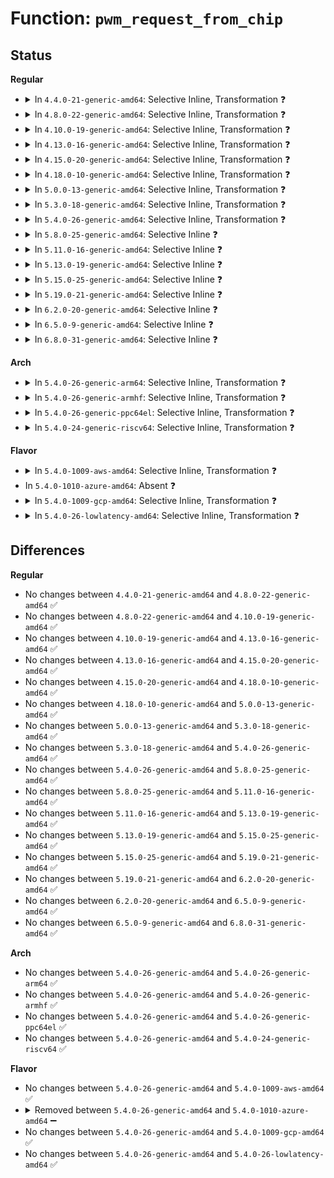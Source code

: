 # Function: <code>pwm_request_from_chip</code>

## Status
<b>Regular</b>
<ul>
<li>
<details>
<summary>In <code>4.4.0-21-generic-amd64</code>: Selective Inline, Transformation ❓</summary>

```c
struct pwm_device * pwm_request_from_chip(struct pwm_chip * chip, unsigned int index, const char * label)
```

```json
{
  "name": "pwm_request_from_chip",
  "collision_type": "Unique Global",
  "inline_type": "Selective",
  "funcs": [
    {
      "addr": 18446744071583222064,
      "name": "pwm_request_from_chip",
      "external": true,
      "loc": "drivers/pwm/core.c:397",
      "file": "drivers/pwm/core.c",
      "inline": "not declared, inlined",
      "caller_inline": [
        "drivers/pwm/core.c:pwm_get"
      ],
      "caller_func": [
        "drivers/pwm/core.c:pwm_get",
        "drivers/pwm/sysfs.c:export_store"
      ]
    }
  ],
  "symbols": [
    {
      "addr": 18446744071583222064,
      "name": "pwm_request_from_chip.part.7",
      "section": ".text",
      "bind": "STB_LOCAL",
      "size": 90
    },
    {
      "addr": 18446744071583222160,
      "name": "pwm_request_from_chip",
      "section": ".text",
      "bind": "STB_GLOBAL",
      "size": 34
    }
  ]
}
```
</details>
</li>
<li>
<details>
<summary>In <code>4.8.0-22-generic-amd64</code>: Selective Inline, Transformation ❓</summary>

```c
struct pwm_device * pwm_request_from_chip(struct pwm_chip * chip, unsigned int index, const char * label)
```

```json
{
  "name": "pwm_request_from_chip",
  "collision_type": "Unique Global",
  "inline_type": "Selective",
  "funcs": [
    {
      "addr": 18446744071583529689,
      "name": "pwm_request_from_chip",
      "external": true,
      "loc": "drivers/pwm/core.c:415",
      "file": "drivers/pwm/core.c",
      "inline": "not declared, inlined",
      "caller_inline": [
        "drivers/pwm/core.c:pwm_get"
      ],
      "caller_func": [
        "drivers/pwm/core.c:pwm_get",
        "drivers/pwm/sysfs.c:export_store"
      ]
    }
  ],
  "symbols": [
    {
      "addr": 18446744071583529152,
      "name": "pwm_request_from_chip.part.8",
      "section": ".text",
      "bind": "STB_LOCAL",
      "size": 84
    },
    {
      "addr": 18446744071583529248,
      "name": "pwm_request_from_chip",
      "section": ".text",
      "bind": "STB_GLOBAL",
      "size": 35
    }
  ]
}
```
</details>
</li>
<li>
<details>
<summary>In <code>4.10.0-19-generic-amd64</code>: Selective Inline, Transformation ❓</summary>

```c
struct pwm_device * pwm_request_from_chip(struct pwm_chip * chip, unsigned int index, const char * label)
```

```json
{
  "name": "pwm_request_from_chip",
  "collision_type": "Unique Global",
  "inline_type": "Selective",
  "funcs": [
    {
      "addr": 18446744071583665721,
      "name": "pwm_request_from_chip",
      "external": true,
      "loc": "drivers/pwm/core.c:417",
      "file": "drivers/pwm/core.c",
      "inline": "not declared, inlined",
      "caller_inline": [
        "drivers/pwm/core.c:pwm_get"
      ],
      "caller_func": [
        "drivers/pwm/core.c:pwm_get",
        "drivers/pwm/sysfs.c:export_store"
      ]
    }
  ],
  "symbols": [
    {
      "addr": 18446744071583665184,
      "name": "pwm_request_from_chip.part.10",
      "section": ".text",
      "bind": "STB_LOCAL",
      "size": 84
    },
    {
      "addr": 18446744071583665280,
      "name": "pwm_request_from_chip",
      "section": ".text",
      "bind": "STB_GLOBAL",
      "size": 35
    }
  ]
}
```
</details>
</li>
<li>
<details>
<summary>In <code>4.13.0-16-generic-amd64</code>: Selective Inline, Transformation ❓</summary>

```c
struct pwm_device * pwm_request_from_chip(struct pwm_chip * chip, unsigned int index, const char * label)
```

```json
{
  "name": "pwm_request_from_chip",
  "collision_type": "Unique Global",
  "inline_type": "Selective",
  "funcs": [
    {
      "addr": 18446744071583706064,
      "name": "pwm_request_from_chip",
      "external": true,
      "loc": "drivers/pwm/core.c:426",
      "file": "drivers/pwm/core.c",
      "inline": "not declared, inlined",
      "caller_inline": [
        "drivers/pwm/core.c:pwm_get"
      ],
      "caller_func": [
        "drivers/pwm/core.c:pwm_get",
        "drivers/pwm/sysfs.c:export_store"
      ]
    }
  ],
  "symbols": [
    {
      "addr": 18446744071583705664,
      "name": "pwm_request_from_chip.part.12",
      "section": ".text",
      "bind": "STB_LOCAL",
      "size": 84
    },
    {
      "addr": 18446744071583705760,
      "name": "pwm_request_from_chip",
      "section": ".text",
      "bind": "STB_GLOBAL",
      "size": 35
    }
  ]
}
```
</details>
</li>
<li>
<details>
<summary>In <code>4.15.0-20-generic-amd64</code>: Selective Inline, Transformation ❓</summary>

```c
struct pwm_device * pwm_request_from_chip(struct pwm_chip * chip, unsigned int index, const char * label)
```

```json
{
  "name": "pwm_request_from_chip",
  "collision_type": "Unique Global",
  "inline_type": "Selective",
  "funcs": [
    {
      "addr": 18446744071583963456,
      "name": "pwm_request_from_chip",
      "external": true,
      "loc": "drivers/pwm/core.c:426",
      "file": "drivers/pwm/core.c",
      "inline": "not declared, inlined",
      "caller_inline": [
        "drivers/pwm/core.c:pwm_get"
      ],
      "caller_func": [
        "drivers/pwm/core.c:pwm_get",
        "drivers/pwm/sysfs.c:export_store"
      ]
    }
  ],
  "symbols": [
    {
      "addr": 18446744071583963056,
      "name": "pwm_request_from_chip.part.12",
      "section": ".text",
      "bind": "STB_LOCAL",
      "size": 84
    },
    {
      "addr": 18446744071583963152,
      "name": "pwm_request_from_chip",
      "section": ".text",
      "bind": "STB_GLOBAL",
      "size": 35
    }
  ]
}
```
</details>
</li>
<li>
<details>
<summary>In <code>4.18.0-10-generic-amd64</code>: Selective Inline, Transformation ❓</summary>

```c
struct pwm_device * pwm_request_from_chip(struct pwm_chip * chip, unsigned int index, const char * label)
```

```json
{
  "name": "pwm_request_from_chip",
  "collision_type": "Unique Global",
  "inline_type": "Selective",
  "funcs": [
    {
      "addr": 18446744071584158000,
      "name": "pwm_request_from_chip",
      "external": true,
      "loc": "drivers/pwm/core.c:426",
      "file": "drivers/pwm/core.c",
      "inline": "not declared, inlined",
      "caller_inline": [
        "drivers/pwm/core.c:pwm_get"
      ],
      "caller_func": [
        "drivers/pwm/core.c:pwm_get",
        "drivers/pwm/sysfs.c:export_store"
      ]
    }
  ],
  "symbols": [
    {
      "addr": 18446744071584157600,
      "name": "pwm_request_from_chip.part.13",
      "section": ".text",
      "bind": "STB_LOCAL",
      "size": 84
    },
    {
      "addr": 18446744071584157696,
      "name": "pwm_request_from_chip",
      "section": ".text",
      "bind": "STB_GLOBAL",
      "size": 34
    }
  ]
}
```
</details>
</li>
<li>
<details>
<summary>In <code>5.0.0-13-generic-amd64</code>: Selective Inline, Transformation ❓</summary>

```c
struct pwm_device * pwm_request_from_chip(struct pwm_chip * chip, unsigned int index, const char * label)
```

```json
{
  "name": "pwm_request_from_chip",
  "collision_type": "Unique Global",
  "inline_type": "Selective",
  "funcs": [
    {
      "addr": 18446744071584245728,
      "name": "pwm_request_from_chip",
      "external": true,
      "loc": "drivers/pwm/core.c:426",
      "file": "drivers/pwm/core.c",
      "inline": "not declared, inlined",
      "caller_inline": [
        "drivers/pwm/core.c:pwm_get"
      ],
      "caller_func": [
        "drivers/pwm/core.c:pwm_get",
        "drivers/pwm/sysfs.c:export_store"
      ]
    }
  ],
  "symbols": [
    {
      "addr": 18446744071584245328,
      "name": "pwm_request_from_chip.part.13",
      "section": ".text",
      "bind": "STB_LOCAL",
      "size": 84
    },
    {
      "addr": 18446744071584245424,
      "name": "pwm_request_from_chip",
      "section": ".text",
      "bind": "STB_GLOBAL",
      "size": 34
    }
  ]
}
```
</details>
</li>
<li>
<details>
<summary>In <code>5.3.0-18-generic-amd64</code>: Selective Inline, Transformation ❓</summary>

```c
struct pwm_device * pwm_request_from_chip(struct pwm_chip * chip, unsigned int index, const char * label)
```

```json
{
  "name": "pwm_request_from_chip",
  "collision_type": "Unique Global",
  "inline_type": "Selective",
  "funcs": [
    {
      "addr": 18446744071584438326,
      "name": "pwm_request_from_chip",
      "external": true,
      "loc": "drivers/pwm/core.c:414",
      "file": "drivers/pwm/core.c",
      "inline": "not declared, inlined",
      "caller_inline": [
        "drivers/pwm/core.c:pwm_get",
        "drivers/pwm/core.c:acpi_pwm_get"
      ],
      "caller_func": [
        "drivers/pwm/core.c:pwm_get",
        "drivers/pwm/core.c:acpi_pwm_get",
        "drivers/pwm/sysfs.c:export_store"
      ]
    }
  ],
  "symbols": [
    {
      "addr": 18446744071584437088,
      "name": "pwm_request_from_chip.part.0",
      "section": ".text",
      "bind": "STB_LOCAL",
      "size": 85
    },
    {
      "addr": 18446744071584437184,
      "name": "pwm_request_from_chip",
      "section": ".text",
      "bind": "STB_GLOBAL",
      "size": 35
    }
  ]
}
```
</details>
</li>
<li>
<details>
<summary>In <code>5.4.0-26-generic-amd64</code>: Selective Inline, Transformation ❓</summary>

```c
struct pwm_device * pwm_request_from_chip(struct pwm_chip * chip, unsigned int index, const char * label)
```

```json
{
  "name": "pwm_request_from_chip",
  "collision_type": "Unique Global",
  "inline_type": "Selective",
  "funcs": [
    {
      "addr": 18446744071584575094,
      "name": "pwm_request_from_chip",
      "external": true,
      "loc": "drivers/pwm/core.c:414",
      "file": "drivers/pwm/core.c",
      "inline": "not declared, inlined",
      "caller_inline": [
        "drivers/pwm/core.c:pwm_get",
        "drivers/pwm/core.c:acpi_pwm_get"
      ],
      "caller_func": [
        "drivers/pwm/core.c:pwm_get",
        "drivers/pwm/core.c:acpi_pwm_get",
        "drivers/pwm/sysfs.c:export_store"
      ]
    }
  ],
  "symbols": [
    {
      "addr": 18446744071584573856,
      "name": "pwm_request_from_chip.part.0",
      "section": ".text",
      "bind": "STB_LOCAL",
      "size": 85
    },
    {
      "addr": 18446744071584573952,
      "name": "pwm_request_from_chip",
      "section": ".text",
      "bind": "STB_GLOBAL",
      "size": 35
    }
  ]
}
```
</details>
</li>
<li>
<details>
<summary>In <code>5.8.0-25-generic-amd64</code>: Selective Inline ❓</summary>

```c
struct pwm_device * pwm_request_from_chip(struct pwm_chip * chip, unsigned int index, const char * label)
```

```json
{
  "name": "pwm_request_from_chip",
  "collision_type": "Unique Global",
  "inline_type": "Selective",
  "funcs": [
    {
      "addr": 18446744071585251938,
      "name": "pwm_request_from_chip",
      "external": true,
      "loc": "drivers/pwm/core.c:433",
      "file": "drivers/pwm/core.c",
      "inline": "not declared, inlined",
      "caller_inline": [
        "drivers/pwm/core.c:pwm_get",
        "drivers/pwm/core.c:pwm_get",
        "drivers/pwm/core.c:acpi_pwm_get",
        "drivers/pwm/core.c:acpi_pwm_get"
      ],
      "caller_func": [
        "drivers/pwm/sysfs.c:export_store"
      ]
    }
  ],
  "symbols": [
    {
      "addr": 18446744071585250736,
      "name": "pwm_request_from_chip",
      "section": ".text",
      "bind": "STB_GLOBAL",
      "size": 141
    }
  ]
}
```
</details>
</li>
<li>
<details>
<summary>In <code>5.11.0-16-generic-amd64</code>: Selective Inline ❓</summary>

```c
struct pwm_device * pwm_request_from_chip(struct pwm_chip * chip, unsigned int index, const char * label)
```

```json
{
  "name": "pwm_request_from_chip",
  "collision_type": "Unique Global",
  "inline_type": "Selective",
  "funcs": [
    {
      "addr": 18446744071585409586,
      "name": "pwm_request_from_chip",
      "external": true,
      "loc": "drivers/pwm/core.c:433",
      "file": "drivers/pwm/core.c",
      "inline": "not declared, inlined",
      "caller_inline": [
        "drivers/pwm/core.c:pwm_get",
        "drivers/pwm/core.c:pwm_get",
        "drivers/pwm/core.c:acpi_pwm_get",
        "drivers/pwm/core.c:acpi_pwm_get"
      ],
      "caller_func": [
        "drivers/pwm/sysfs.c:export_store"
      ]
    }
  ],
  "symbols": [
    {
      "addr": 18446744071585406864,
      "name": "pwm_request_from_chip",
      "section": ".text",
      "bind": "STB_GLOBAL",
      "size": 145
    }
  ]
}
```
</details>
</li>
<li>
<details>
<summary>In <code>5.13.0-19-generic-amd64</code>: Selective Inline ❓</summary>

```c
struct pwm_device * pwm_request_from_chip(struct pwm_chip * chip, unsigned int index, const char * label)
```

```json
{
  "name": "pwm_request_from_chip",
  "collision_type": "Unique Global",
  "inline_type": "Selective",
  "funcs": [
    {
      "addr": 18446744071585290322,
      "name": "pwm_request_from_chip",
      "external": true,
      "loc": "drivers/pwm/core.c:403",
      "file": "drivers/pwm/core.c",
      "inline": "not declared, inlined",
      "caller_inline": [
        "drivers/pwm/core.c:pwm_get",
        "drivers/pwm/core.c:pwm_get",
        "drivers/pwm/core.c:acpi_pwm_get",
        "drivers/pwm/core.c:acpi_pwm_get"
      ],
      "caller_func": [
        "drivers/pwm/sysfs.c:export_store"
      ]
    }
  ],
  "symbols": [
    {
      "addr": 18446744071585289072,
      "name": "pwm_request_from_chip",
      "section": ".text",
      "bind": "STB_GLOBAL",
      "size": 145
    }
  ]
}
```
</details>
</li>
<li>
<details>
<summary>In <code>5.15.0-25-generic-amd64</code>: Selective Inline ❓</summary>

```c
struct pwm_device * pwm_request_from_chip(struct pwm_chip * chip, unsigned int index, const char * label)
```

```json
{
  "name": "pwm_request_from_chip",
  "collision_type": "Unique Global",
  "inline_type": "Selective",
  "funcs": [
    {
      "addr": 18446744071585747244,
      "name": "pwm_request_from_chip",
      "external": true,
      "loc": "drivers/pwm/core.c:390",
      "file": "drivers/pwm/core.c",
      "inline": "not declared, inlined",
      "caller_inline": [
        "drivers/pwm/core.c:pwm_get",
        "drivers/pwm/core.c:pwm_get",
        "drivers/pwm/core.c:acpi_pwm_get",
        "drivers/pwm/core.c:acpi_pwm_get"
      ],
      "caller_func": [
        "drivers/pwm/sysfs.c:export_store"
      ]
    }
  ],
  "symbols": [
    {
      "addr": 18446744071585745776,
      "name": "pwm_request_from_chip",
      "section": ".text",
      "bind": "STB_GLOBAL",
      "size": 145
    }
  ]
}
```
</details>
</li>
<li>
<details>
<summary>In <code>5.19.0-21-generic-amd64</code>: Selective Inline ❓</summary>

```c
struct pwm_device * pwm_request_from_chip(struct pwm_chip * chip, unsigned int index, const char * label)
```

```json
{
  "name": "pwm_request_from_chip",
  "collision_type": "Unique Global",
  "inline_type": "Selective",
  "funcs": [
    {
      "addr": 18446744071586930067,
      "name": "pwm_request_from_chip",
      "external": true,
      "loc": "drivers/pwm/core.c:416",
      "file": "drivers/pwm/core.c",
      "inline": "not declared, inlined",
      "caller_inline": [
        "drivers/pwm/core.c:pwm_get",
        "drivers/pwm/core.c:pwm_get",
        "drivers/pwm/core.c:acpi_pwm_get",
        "drivers/pwm/core.c:acpi_pwm_get"
      ],
      "caller_func": [
        "drivers/pwm/sysfs.c:export_store"
      ]
    }
  ],
  "symbols": [
    {
      "addr": 18446744071586926960,
      "name": "pwm_request_from_chip",
      "section": ".text",
      "bind": "STB_GLOBAL",
      "size": 175
    }
  ]
}
```
</details>
</li>
<li>
<details>
<summary>In <code>6.2.0-20-generic-amd64</code>: Selective Inline ❓</summary>

```c
struct pwm_device * pwm_request_from_chip(struct pwm_chip * chip, unsigned int index, const char * label)
```

```json
{
  "name": "pwm_request_from_chip",
  "collision_type": "Unique Global",
  "inline_type": "Selective",
  "funcs": [
    {
      "addr": 18446744071588086115,
      "name": "pwm_request_from_chip",
      "external": true,
      "loc": "drivers/pwm/core.c:412",
      "file": "drivers/pwm/core.c",
      "inline": "not declared, inlined",
      "caller_inline": [
        "drivers/pwm/core.c:pwm_get",
        "drivers/pwm/core.c:pwm_get",
        "drivers/pwm/core.c:acpi_pwm_get",
        "drivers/pwm/core.c:acpi_pwm_get"
      ],
      "caller_func": [
        "drivers/pwm/sysfs.c:export_store"
      ]
    }
  ],
  "symbols": [
    {
      "addr": 18446744071588082816,
      "name": "pwm_request_from_chip",
      "section": ".text",
      "bind": "STB_GLOBAL",
      "size": 175
    }
  ]
}
```
</details>
</li>
<li>
<details>
<summary>In <code>6.5.0-9-generic-amd64</code>: Selective Inline ❓</summary>

```c
struct pwm_device * pwm_request_from_chip(struct pwm_chip * chip, unsigned int index, const char * label)
```

```json
{
  "name": "pwm_request_from_chip",
  "collision_type": "Unique Global",
  "inline_type": "Selective",
  "funcs": [
    {
      "addr": 18446744071588360425,
      "name": "pwm_request_from_chip",
      "external": true,
      "loc": "drivers/pwm/core.c:366",
      "file": "drivers/pwm/core.c",
      "inline": "not declared, inlined",
      "caller_inline": [
        "drivers/pwm/core.c:pwm_get",
        "drivers/pwm/core.c:pwm_get",
        "drivers/pwm/core.c:acpi_pwm_get",
        "drivers/pwm/core.c:acpi_pwm_get"
      ],
      "caller_func": [
        "drivers/pwm/sysfs.c:export_store"
      ]
    }
  ],
  "symbols": [
    {
      "addr": 18446744071588357152,
      "name": "pwm_request_from_chip",
      "section": ".text",
      "bind": "STB_GLOBAL",
      "size": 175
    }
  ]
}
```
</details>
</li>
<li>
<details>
<summary>In <code>6.8.0-31-generic-amd64</code>: Selective Inline ❓</summary>

```c
struct pwm_device * pwm_request_from_chip(struct pwm_chip * chip, unsigned int index, const char * label)
```

```json
{
  "name": "pwm_request_from_chip",
  "collision_type": "Unique Global",
  "inline_type": "Selective",
  "funcs": [
    {
      "addr": 18446744071588655145,
      "name": "pwm_request_from_chip",
      "external": true,
      "loc": "drivers/pwm/core.c:309",
      "file": "drivers/pwm/core.c",
      "inline": "not declared, inlined",
      "caller_inline": [
        "drivers/pwm/core.c:pwm_get",
        "drivers/pwm/core.c:pwm_get",
        "drivers/pwm/core.c:acpi_pwm_get",
        "drivers/pwm/core.c:acpi_pwm_get"
      ],
      "caller_func": [
        "drivers/pwm/sysfs.c:export_store"
      ]
    }
  ],
  "symbols": [
    {
      "addr": 18446744071588651648,
      "name": "pwm_request_from_chip",
      "section": ".text",
      "bind": "STB_GLOBAL",
      "size": 171
    }
  ]
}
```
</details>
</li>
</ul>
<b>Arch</b>
<ul>
<li>
<details>
<summary>In <code>5.4.0-26-generic-arm64</code>: Selective Inline, Transformation ❓</summary>

```c
struct pwm_device * pwm_request_from_chip(struct pwm_chip * chip, unsigned int index, const char * label)
```

```json
{
  "name": "pwm_request_from_chip",
  "collision_type": "Unique Global",
  "inline_type": "Selective",
  "funcs": [
    {
      "addr": 18446603336496811456,
      "name": "pwm_request_from_chip",
      "external": true,
      "loc": "drivers/pwm/core.c:414",
      "file": "drivers/pwm/core.c",
      "inline": "not declared, inlined",
      "caller_inline": [
        "drivers/pwm/core.c:pwm_get",
        "drivers/pwm/core.c:acpi_pwm_get"
      ],
      "caller_func": [
        "drivers/pwm/core.c:pwm_get",
        "drivers/pwm/core.c:acpi_pwm_get",
        "drivers/pwm/sysfs.c:export_store"
      ]
    }
  ],
  "symbols": [
    {
      "addr": 18446603336496809848,
      "name": "pwm_request_from_chip.part.0",
      "section": ".text",
      "bind": "STB_LOCAL",
      "size": 116
    },
    {
      "addr": 18446603336496809968,
      "name": "pwm_request_from_chip",
      "section": ".text",
      "bind": "STB_GLOBAL",
      "size": 124
    }
  ]
}
```
</details>
</li>
<li>
<details>
<summary>In <code>5.4.0-26-generic-armhf</code>: Selective Inline, Transformation ❓</summary>

```c
struct pwm_device * pwm_request_from_chip(struct pwm_chip * chip, unsigned int index, const char * label)
```

```json
{
  "name": "pwm_request_from_chip",
  "collision_type": "Unique Global",
  "inline_type": "Selective",
  "funcs": [
    {
      "addr": 3230094832,
      "name": "pwm_request_from_chip",
      "external": true,
      "loc": "drivers/pwm/core.c:414",
      "file": "drivers/pwm/core.c",
      "inline": "not declared, inlined",
      "caller_inline": [
        "drivers/pwm/core.c:pwm_get"
      ],
      "caller_func": [
        "drivers/pwm/core.c:pwm_get",
        "drivers/pwm/sysfs.c:export_store"
      ]
    }
  ],
  "symbols": [
    {
      "addr": 3230092956,
      "name": "pwm_request_from_chip.part.0",
      "section": ".text",
      "bind": "STB_LOCAL",
      "size": 100
    },
    {
      "addr": 3230093056,
      "name": "pwm_request_from_chip",
      "section": ".text",
      "bind": "STB_GLOBAL",
      "size": 56
    }
  ]
}
```
</details>
</li>
<li>
<details>
<summary>In <code>5.4.0-26-generic-ppc64el</code>: Selective Inline, Transformation ❓</summary>

```c
struct pwm_device * pwm_request_from_chip(struct pwm_chip * chip, unsigned int index, const char * label)
```

```json
{
  "name": "pwm_request_from_chip",
  "collision_type": "Unique Global",
  "inline_type": "Selective",
  "funcs": [
    {
      "addr": 13835058055290879408,
      "name": "pwm_request_from_chip",
      "external": true,
      "loc": "drivers/pwm/core.c:414",
      "file": "drivers/pwm/core.c",
      "inline": "not declared, inlined",
      "caller_inline": [
        "drivers/pwm/core.c:pwm_get"
      ],
      "caller_func": [
        "drivers/pwm/core.c:pwm_get",
        "drivers/pwm/sysfs.c:export_store"
      ]
    }
  ],
  "symbols": [
    {
      "addr": 13835058055290876144,
      "name": "pwm_request_from_chip.part.0",
      "section": ".text",
      "bind": "STB_LOCAL",
      "size": 152
    },
    {
      "addr": 13835058055290876304,
      "name": "pwm_request_from_chip",
      "section": ".text",
      "bind": "STB_GLOBAL",
      "size": 52
    }
  ]
}
```
</details>
</li>
<li>
<details>
<summary>In <code>5.4.0-24-generic-riscv64</code>: Selective Inline, Transformation ❓</summary>

```c
struct pwm_device * pwm_request_from_chip(struct pwm_chip * chip, unsigned int index, const char * label)
```

```json
{
  "name": "pwm_request_from_chip",
  "collision_type": "Unique Global",
  "inline_type": "Selective",
  "funcs": [
    {
      "addr": 18446743936275520530,
      "name": "pwm_request_from_chip",
      "external": true,
      "loc": "drivers/pwm/core.c:414",
      "file": "drivers/pwm/core.c",
      "inline": "not declared, inlined",
      "caller_inline": [
        "drivers/pwm/core.c:pwm_get"
      ],
      "caller_func": [
        "drivers/pwm/core.c:pwm_get",
        "drivers/pwm/sysfs.c:export_store"
      ]
    }
  ],
  "symbols": [
    {
      "addr": 18446743936275518796,
      "name": "pwm_request_from_chip.part.0",
      "section": ".text",
      "bind": "STB_LOCAL",
      "size": 106
    },
    {
      "addr": 18446743936275518902,
      "name": "pwm_request_from_chip",
      "section": ".text",
      "bind": "STB_GLOBAL",
      "size": 98
    }
  ]
}
```
</details>
</li>
</ul>
<b>Flavor</b>
<ul>
<li>
<details>
<summary>In <code>5.4.0-1009-aws-amd64</code>: Selective Inline, Transformation ❓</summary>

```c
struct pwm_device * pwm_request_from_chip(struct pwm_chip * chip, unsigned int index, const char * label)
```

```json
{
  "name": "pwm_request_from_chip",
  "collision_type": "Unique Global",
  "inline_type": "Selective",
  "funcs": [
    {
      "addr": 18446744071584529542,
      "name": "pwm_request_from_chip",
      "external": true,
      "loc": "drivers/pwm/core.c:414",
      "file": "drivers/pwm/core.c",
      "inline": "not declared, inlined",
      "caller_inline": [
        "drivers/pwm/core.c:pwm_get",
        "drivers/pwm/core.c:acpi_pwm_get"
      ],
      "caller_func": [
        "drivers/pwm/core.c:pwm_get",
        "drivers/pwm/core.c:acpi_pwm_get",
        "drivers/pwm/sysfs.c:export_store"
      ]
    }
  ],
  "symbols": [
    {
      "addr": 18446744071584528304,
      "name": "pwm_request_from_chip.part.0",
      "section": ".text",
      "bind": "STB_LOCAL",
      "size": 85
    },
    {
      "addr": 18446744071584528400,
      "name": "pwm_request_from_chip",
      "section": ".text",
      "bind": "STB_GLOBAL",
      "size": 35
    }
  ]
}
```
</details>
</li>
<li>
In <code>5.4.0-1010-azure-amd64</code>: Absent ❓
</li>
<li>
<details>
<summary>In <code>5.4.0-1009-gcp-amd64</code>: Selective Inline, Transformation ❓</summary>

```c
struct pwm_device * pwm_request_from_chip(struct pwm_chip * chip, unsigned int index, const char * label)
```

```json
{
  "name": "pwm_request_from_chip",
  "collision_type": "Unique Global",
  "inline_type": "Selective",
  "funcs": [
    {
      "addr": 18446744071584525254,
      "name": "pwm_request_from_chip",
      "external": true,
      "loc": "drivers/pwm/core.c:414",
      "file": "drivers/pwm/core.c",
      "inline": "not declared, inlined",
      "caller_inline": [
        "drivers/pwm/core.c:pwm_get",
        "drivers/pwm/core.c:acpi_pwm_get"
      ],
      "caller_func": [
        "drivers/pwm/core.c:pwm_get",
        "drivers/pwm/core.c:acpi_pwm_get",
        "drivers/pwm/sysfs.c:export_store"
      ]
    }
  ],
  "symbols": [
    {
      "addr": 18446744071584524016,
      "name": "pwm_request_from_chip.part.0",
      "section": ".text",
      "bind": "STB_LOCAL",
      "size": 85
    },
    {
      "addr": 18446744071584524112,
      "name": "pwm_request_from_chip",
      "section": ".text",
      "bind": "STB_GLOBAL",
      "size": 35
    }
  ]
}
```
</details>
</li>
<li>
<details>
<summary>In <code>5.4.0-26-lowlatency-amd64</code>: Selective Inline, Transformation ❓</summary>

```c
struct pwm_device * pwm_request_from_chip(struct pwm_chip * chip, unsigned int index, const char * label)
```

```json
{
  "name": "pwm_request_from_chip",
  "collision_type": "Unique Global",
  "inline_type": "Selective",
  "funcs": [
    {
      "addr": 18446744071584633030,
      "name": "pwm_request_from_chip",
      "external": true,
      "loc": "drivers/pwm/core.c:414",
      "file": "drivers/pwm/core.c",
      "inline": "not declared, inlined",
      "caller_inline": [
        "drivers/pwm/core.c:pwm_get",
        "drivers/pwm/core.c:acpi_pwm_get"
      ],
      "caller_func": [
        "drivers/pwm/core.c:pwm_get",
        "drivers/pwm/core.c:acpi_pwm_get",
        "drivers/pwm/sysfs.c:export_store"
      ]
    }
  ],
  "symbols": [
    {
      "addr": 18446744071584631792,
      "name": "pwm_request_from_chip.part.0",
      "section": ".text",
      "bind": "STB_LOCAL",
      "size": 85
    },
    {
      "addr": 18446744071584631888,
      "name": "pwm_request_from_chip",
      "section": ".text",
      "bind": "STB_GLOBAL",
      "size": 35
    }
  ]
}
```
</details>
</li>
</ul>

## Differences
<b>Regular</b>
<ul>
<li>
No changes between <code>4.4.0-21-generic-amd64</code> and <code>4.8.0-22-generic-amd64</code> ✅
</li>
<li>
No changes between <code>4.8.0-22-generic-amd64</code> and <code>4.10.0-19-generic-amd64</code> ✅
</li>
<li>
No changes between <code>4.10.0-19-generic-amd64</code> and <code>4.13.0-16-generic-amd64</code> ✅
</li>
<li>
No changes between <code>4.13.0-16-generic-amd64</code> and <code>4.15.0-20-generic-amd64</code> ✅
</li>
<li>
No changes between <code>4.15.0-20-generic-amd64</code> and <code>4.18.0-10-generic-amd64</code> ✅
</li>
<li>
No changes between <code>4.18.0-10-generic-amd64</code> and <code>5.0.0-13-generic-amd64</code> ✅
</li>
<li>
No changes between <code>5.0.0-13-generic-amd64</code> and <code>5.3.0-18-generic-amd64</code> ✅
</li>
<li>
No changes between <code>5.3.0-18-generic-amd64</code> and <code>5.4.0-26-generic-amd64</code> ✅
</li>
<li>
No changes between <code>5.4.0-26-generic-amd64</code> and <code>5.8.0-25-generic-amd64</code> ✅
</li>
<li>
No changes between <code>5.8.0-25-generic-amd64</code> and <code>5.11.0-16-generic-amd64</code> ✅
</li>
<li>
No changes between <code>5.11.0-16-generic-amd64</code> and <code>5.13.0-19-generic-amd64</code> ✅
</li>
<li>
No changes between <code>5.13.0-19-generic-amd64</code> and <code>5.15.0-25-generic-amd64</code> ✅
</li>
<li>
No changes between <code>5.15.0-25-generic-amd64</code> and <code>5.19.0-21-generic-amd64</code> ✅
</li>
<li>
No changes between <code>5.19.0-21-generic-amd64</code> and <code>6.2.0-20-generic-amd64</code> ✅
</li>
<li>
No changes between <code>6.2.0-20-generic-amd64</code> and <code>6.5.0-9-generic-amd64</code> ✅
</li>
<li>
No changes between <code>6.5.0-9-generic-amd64</code> and <code>6.8.0-31-generic-amd64</code> ✅
</li>
</ul>
<b>Arch</b>
<ul>
<li>
No changes between <code>5.4.0-26-generic-amd64</code> and <code>5.4.0-26-generic-arm64</code> ✅
</li>
<li>
No changes between <code>5.4.0-26-generic-amd64</code> and <code>5.4.0-26-generic-armhf</code> ✅
</li>
<li>
No changes between <code>5.4.0-26-generic-amd64</code> and <code>5.4.0-26-generic-ppc64el</code> ✅
</li>
<li>
No changes between <code>5.4.0-26-generic-amd64</code> and <code>5.4.0-24-generic-riscv64</code> ✅
</li>
</ul>
<b>Flavor</b>
<ul>
<li>
No changes between <code>5.4.0-26-generic-amd64</code> and <code>5.4.0-1009-aws-amd64</code> ✅
</li>
<li>
<details>
<summary>Removed between <code>5.4.0-26-generic-amd64</code> and <code>5.4.0-1010-azure-amd64</code> ➖</summary>

```c
struct pwm_device * pwm_request_from_chip(struct pwm_chip * chip, unsigned int index, const char * label)
```
</details>
</li>
<li>
No changes between <code>5.4.0-26-generic-amd64</code> and <code>5.4.0-1009-gcp-amd64</code> ✅
</li>
<li>
No changes between <code>5.4.0-26-generic-amd64</code> and <code>5.4.0-26-lowlatency-amd64</code> ✅
</li>
</ul>
